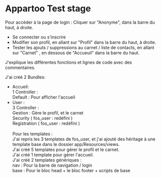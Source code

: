 Appartoo Test stage
=========

Pour accéder à la page de login : Cliquer sur "Anonyme", dans la barre du haut, à droite.
- Se connecter ou s'inscrire
- Modifier son profil, en allant sur "Profil" dans la barre du haut, à droite.
- Tester les ajouts / suppressions au carnet / liste de contacts, en allant sur "Carnet" , en dessous de "Accueuil" dans la barre du haut.

J'explique les différentes fonctions et lignes de code avec des commentaires. <br />

J'ai créé 2 Bundles:
- Accueil:<br />
    1 Controller : <br />
        Default : Pour afficher l'accueil<br />
- User : <br />
    3 Controller : <br />
      Gestion : Gère le profil, et le carnet<br />
      Security ( fos_user : redéfini )<br />
      Registration ( fos_user : redéfini )
<br /> <br />
Pour les templates : <br />
J'ai repris les 3 templates de fos_user, et j'ai ajouté des héritage à une template base dans le dossier app/Resources/views. <br />
J'ai créé 5 templates pour gérer le profil et le carnet. <br />
J'ai créé 1 template pour gérer l'accueil. <br />
J'ai créé 2 templates génériques : <br />
nav : Pour la barre de navigation / login <br />
base : Pour le bloc head + le bloc footer + scripts de base
